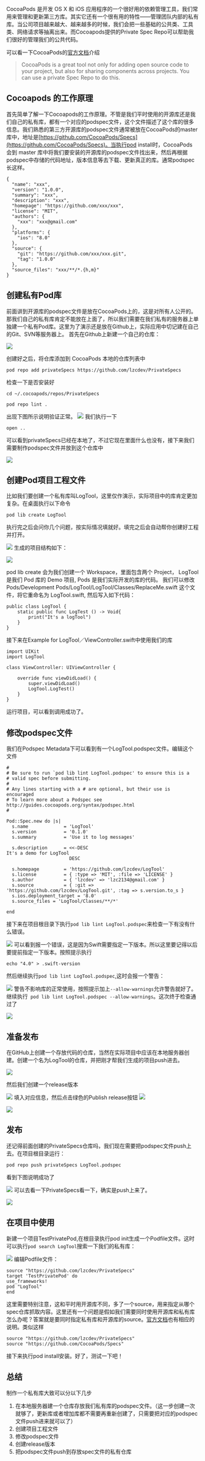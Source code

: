 CocoaPods 是开发 OS X 和 iOS 应用程序的一个很好用的依赖管理工具，我们常用来管理和更新第三方库。其实它还有一个很有用的特性——管理团队内部的私有库。当公司项目越来越大、越来越多的时候，我们会把一些基础的公共类、工具类、网络请求等抽离出来。而Cocoapods提供的Private Spec Repo可以帮助我们很好的管理我们的公共代码。

<!-- more -->

可以看一下CocoaPods的[官方文档](https://guides.cocoapods.org/making/private-cocoapods.html)介绍
> CocoaPods is a great tool not only for adding open source code to your project, but also for sharing components across projects. You can use a private Spec Repo to do this.

## Cocoapods 的工作原理
首先简单了解一下Cocoapods的工作原理。不管是我们平时使用的开源库还是我们自己的私有库，都有一个对应的podspec文件，这个文件描述了这个库的很多信息。我们熟悉的第三方开源库的podspec文件通常被放在CocoaPods的master库中，地址是[https://github.com/CocoaPods/Specs](https://github.com/CocoaPods/Specs)。当执行pod install时，CocoaPods 会到 master 库中将我们要安装的开源库的podspec文件找出来，然后再根据podspec中存储的代码地址，版本信息等去下载、更新真正的库。通常podspec长这样。
```
{
  "name": "xxx",
  "version": "1.0.0",
  "summary": "xxx",
  "description": "xxx",
  "homepage": "https://github.com/xxx/xxx",
  "license": "MIT",
  "authors": {
    "xxx": "xxx@gmail.com"
  },
  "platforms": {
    "ios": "8.0"
  },
  "source": {
    "git": "https://github.com/xxx/xxx.git",
    "tag": "1.0.0"
  },
  "source_files": "xxx/**/*.{h,m}"
}
```
## 创建私有Pod库
前面讲到开源库的podspec文件是放在CocoaPods上的，这是对所有人公开的。那我们自己的私有库肯定不能放在上面了，所以我们需要在我们私有的服务器上单独建一个私有Pod库。这里为了演示还是放在Github上，实际应用中切记建在自己的Git、SVN等服务器上。
首先在Github上新建一个自己的仓库：

![](./_image/2018-04-17-15-32-00.jpg)

创建好之后，将仓库添加到 CocoaPods 本地的仓库列表中
```
pod repo add privateSpecs https://github.com/lzcdev/PrivateSpecs
```
检查一下是否安装好
```
cd ~/.cocoapods/repos/PrivateSpecs
```
```
pod repo lint .
```
出现下图所示说明验证正常。
![](./_image/2018-04-17-15-43-06.jpg)
我们执行一下
```
open ..
```
可以看到privateSpecs已经在本地了，不过它现在里面什么也没有，接下来我们需要制作podspec文件并放到这个仓库中

![](./_image/2018-04-17-16-09-29.jpg)


## 创建Pod项目工程文件
比如我们要创建一个私有库叫LogTool，这里仅作演示，实际项目中的库肯定更加复杂。在桌面执行以下命令
```
pod lib create LogTool
```
执行完之后会问你几个问题，按实际情况填就好。填完之后会自动帮你创建好工程并打开。

![](./_image/2018-04-17-15-54-55.jpg)
生成的项目结构如下：

![](./_image/2018-04-17-15-57-54.jpg?r=50)

pod lib create 会为我们创建一个 Workspace，里面包含两个 Project， LogTool 是我们 Pod 库的 Demo 项目, Pods 是我们实际开发的库的代码。
我们可以修改 Pods/Development Pods/LogTool/LogTool/Classes/ReplaceMe.swift 这个文件，将它重命名为 LogTool.swift, 然后写入如下代码：
```
public class LogTool {
    static public func LogTest () -> Void{
        print("It's a logTool")
    }
}
```
接下来在Example for LogTool／ViewController.swift中使用我们的库
```
import UIKit
import LogTool

class ViewController: UIViewController {

    override func viewDidLoad() {
        super.viewDidLoad()
        LogTool.LogTest()
    }
}
```
运行项目，可以看到调用成功了。
## 修改podspec文件
我们在Podspec Metadata下可以看到有一个LogTool.podspec文件。编辑这个文件
```
#
# Be sure to run `pod lib lint LogTool.podspec' to ensure this is a
# valid spec before submitting.
#
# Any lines starting with a # are optional, but their use is encouraged
# To learn more about a Podspec see http://guides.cocoapods.org/syntax/podspec.html
#

Pod::Spec.new do |s|
  s.name             = 'LogTool'
  s.version          = '0.1.0'
  s.summary          = 'Use it to log messages'

  s.description      = <<-DESC
It's a demo for LogTool
                       DESC

  s.homepage         = 'https://github.com/lzcdev/LogTool'
  s.license          = { :type => 'MIT', :file => 'LICENSE' }
  s.author           = { 'lzcdev' => 'lzc2134@gmail.com' }
  s.source           = { :git => 'https://github.com/lzcdev/LogTool.git', :tag => s.version.to_s }
  s.ios.deployment_target = '8.0'
  s.source_files = 'LogTool/Classes/**/*'
  
end
```
接下来在项目根目录下执行`pod lib lint LogTool.podspec`来检查一下有没有什么错误。

![](./_image/2018-04-17-16-17-26.jpg)
可以看到报一个错误，这是因为Swift需要指定一下版本。所以这里要记得以后要提前指定一下版本。按照提示执行
```
echo "4.0" > .swift-version
```
然后继续执行`pod lib lint LogTool.podspec`,这时会报一个警告：

![](./_image/2018-04-17-16-21-14.jpg)
警告不影响库的正常使用，按照提示加上`--allow-warnings`允许警告就好了。继续执行` pod lib lint LogTool.podspec --allow-warnings`。这次终于检查通过了

![](./_image/2018-04-17-16-22-44.jpg)
## 准备发布
在GitHub上创建一个存放代码的仓库，当然在实际项目中应该在本地服务器创建。创建一个名为LogTool的仓库，并把刚才帮我们生成的项目push进去。

![](./_image/2018-04-17-16-31-18.jpg)

然后我们创建一个release版本

![](./_image/2018-04-17-16-32-41.jpg)
填入对应信息，然后点击绿色的Publish release按钮
![](./_image/2018-04-17-16-33-18.jpg)

![](./_image/2018-04-17-16-34-20.jpg)
## 发布
还记得前面创建的PrivateSpecs仓库吗，我们现在需要把podspec文件push上去。在项目根目录运行：
```
pod repo push privateSpecs LogTool.podspec
```
看到下图说明成功了

![](./_image/2018-04-17-16-37-56.jpg)
可以去看一下PrivateSpecs看一下，确实是push上来了。

![](./_image/2018-04-17-16-39-19.jpg)
## 在项目中使用
新建一个项目TestPrivatePod,在根目录执行pod init生成一个Podfile文件。这时可以执行`pod search LogTool`搜索一下我们的私有库：

![](./_image/2018-04-17-16-44-24.jpg)
编辑Podfile文件：
```
source "https://github.com/lzcdev/PrivateSpecs"
target 'TestPrivatePod' do
use_frameworks!
pod "LogTool"
end
```
这里需要特别注意，这和平时用开源库不同，多了一个source，用来指定从哪个spec仓库抓取内容。这里还有一个问题是假如我们需要同时使用开源库和私有库怎么办呢？答案就是要同时指定私有库和开源库的source。[官方文档](http://guides.cocoapods.org/syntax/podfile.html#source)也有相应的说明。类似这样
```
source "https://github.com/lzcdev/PrivateSpecs"
source "https://github.com/CocoaPods/Specs"
```
接下来执行pod install安装。好了，测试一下吧！
## 总结
制作一个私有库大致可以分以下几步
1. 在本地服务器建一个仓库存放我们私有库的podspec文件。（这一步创建一次就够了，更新库或者增加库都不需要再重新创建了，只需要把对应的podspec文件push进来就可以了）
2. 创建项目工程文件
3. 修改podspec文件
4. 创建release版本
5. 把podspec文件push到存放spec文件的私有仓库



